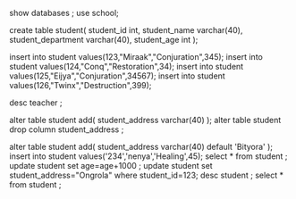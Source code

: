 show databases ;
use school;

create table student(
	student_id int,
    student_name varchar(40),
    student_department varchar(40),
    student_age int
);

insert into student values(123,"Miraak","Conjuration",345);
insert into student values(124,"Conq","Restoration",34);
insert into student values(125,"Eijya","Conjuration",34567);
insert into student values(126,"Twinx","Destruction",399);

desc teacher ;

alter table student add(
	student_address varchar(40)
);
alter table student drop column student_address ;

alter table student add(
	student_address varchar(40) default 'Bityora'
    );
insert into student values('234','nenya','Healing',45);
select * from student ;
update student set age=age+1000 ;
update student set student_address="Ongrola" where student_id=123;
desc student ;
select * from student ;
